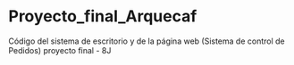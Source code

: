 # Proyecto_final_Arquecaf    
Código del sistema de escritorio y de la página web (Sistema de control de Pedidos)
proyecto final - 8J
